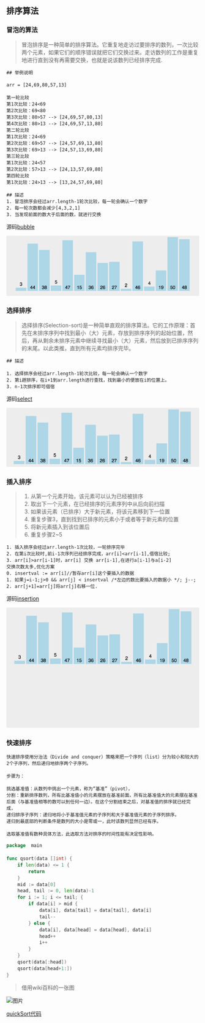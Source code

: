 ## 排序算法

### 冒泡的算法

>冒泡排序是一种简单的排序算法。它重复地走访过要排序的数列，一次比较两个元素，如果它们的顺序错误就把它们交换过来。走访数列的工作是重复地进行直到没有再需要交换，也就是说该数列已经排序完成.

```cgo
## 举例说明

arr = [24,69,80,57,13]

第一轮比较
第1次比较：24<69
第2次比较：69<80
第3次比较：80>57 --> [24,69,57,80,13] 
第4次比较：80>13 --> [24,69,57,13,80] 
第二轮比较
第1次比较：24<69
第2次比较：69>57 --> [24,57,69,13,80]
第3次比较：69>13 --> [24,57,13,69,80]
第三轮比较
第1次比较：24<57
第2次比较：57>13 --> [24,13,57,69,80]
第四轮比较
第1次比较：24>13 --> [13,24,57,69,80]

## 描述
1. 冒泡排序会经过arr.length-1轮次比较，每一轮会确认一个数字
2. 每一轮次数都会减少[4,3,2,1]
3. 当发现前面的数大于后面的数，就进行交换

```
源码[bubble](bubbleSort.go)

![图片](../images/bobulesort.gif)

### 选择排序

>选择排序(Selection-sort)是一种简单直观的排序算法。它的工作原理：首先在未排序序列中找到最小（大）元素，存放到排序序列的起始位置，然后，再从剩余未排序元素中继续寻找最小（大）元素，然后放到已排序序列的末尾。以此类推，直到所有元素均排序完毕。

```cgo
## 描述

1. 选择排序会经过arr.length-1轮次比较，每一轮会确认一个数字
2. 第i趟排序，在i+1到arr.length进行查找，找到最小的便放在i的位置上。
3. n-1次排序即可借宿

```
源码[select](selectSort.go)

![图片](../images/selectionsort.gif)
### 插入排序

> 1. 从第一个元素开始，该元素可以认为已经被排序
> 2. 取出下一个元素，在已经排序的元素序列中从后向前扫描
> 3. 如果该元素（已排序）大于新元素，将该元素移到下一位置
> 4. 重复步骤3，直到找到已排序的元素小于或者等于新元素的位置
> 5. 将新元素插入到该位置后
> 6. 重复步骤2~5

```cgo
1. 插入排序会经过arr.length-1次比较，一轮排序完毕
2. 在第i次比较时,前i-1次序列已经排序完成，arr[i]<arr[i-1],借宿比较;
3. arr[i]>arr[i-1]时，arr[i] 交换 arr[i-1],在进行a[i-1]与a[i-2]
交换次数太多,优化方案
0. insertval := arr[i]//暂存arr[i]这个要插入的数据
1. 如果j=i-1;j>0 && arr[j] < insertval /*左边的数比要插入的数据小 */; j--;
2. arr[j+1]=arr[j]将arr[j]右移一位.

```
源码[insertion](insertionSort.go)

![图片](../images/insertionsort.gif)

### 快速排序


```cgo
快速排序使用分治法（Divide and conquer）策略来把一个序列（list）分为较小和较大的2个子序列，然后递归地排序两个子序列。

步骤为：

挑选基准值：从数列中挑出一个元素，称为“基准”（pivot），
分割：重新排序数列，所有比基准值小的元素摆放在基准前面，所有比基准值大的元素摆在基准后面（与基准值相等的数可以到任何一边）。在这个分割结束之后，对基准值的排序就已经完成，
递归排序子序列：递归地将小于基准值元素的子序列和大于基准值元素的子序列排序。
递归到最底部的判断条件是数列的大小是零或一，此时该数列显然已经有序。

选取基准值有数种具体方法，此选取方法对排序的时间性能有决定性影响。

```
```go
package  main

func qsort(data []int) {
	if len(data) <= 1 {
		return
	}
	mid := data[0]
	head, tail := 0, len(data)-1
	for i := 1; i <= tail; {
		if data[i] > mid {
			data[i], data[tail] = data[tail], data[i]
			tail--
		} else {
			data[i], data[head] = data[head], data[i]
			head++
			i++
		}
	}
	qsort(data[:head])
	qsort(data[head+1:])
}
```

> 借用wiki百科的一张图

![图片](https://upload.wikimedia.org/wikipedia/commons/6/6a/Sorting_quicksort_anim.gif)

[quickSort代码](quicksort.go)